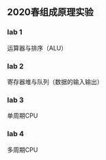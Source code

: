 ## 2020春组成原理实验

### lab 1

运算器与排序（ALU）

### lab 2

寄存器堆与队列（数据的输入输出）

### lab 3

单周期CPU

### lab 4

多周期CPU
